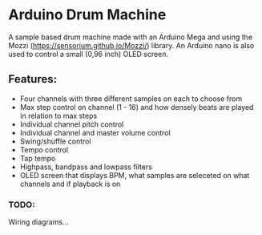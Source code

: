 # Arduino Drum Machine

A sample based drum machine made with an Arduino Mega and using the Mozzi (https://sensorium.github.io/Mozzi/) library.
An Arduino nano is also used to control a small (0,96 inch) OLED screen.

## Features:

- Four channels with three different samples on each to choose from
- Max step control on channel (1 - 16) and how densely beats are played in relation to max steps
- Individual channel pitch control
- Individual channel and master volume control
- Swing/shuffle control
- Tempo control
- Tap tempo
- Highpass, bandpass and lowpass filters
- OLED screen that displays BPM, what samples are seleceted on what channels and if playback is on

### TODO:

Wiring diagrams...